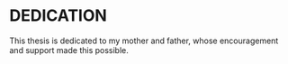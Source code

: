 # DEDICATION

This thesis is dedicated to my mother and father, whose encouragement and support made this possible. 
